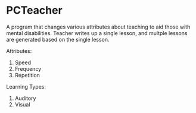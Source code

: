 # PCTeacher

A program that changes various attributes about teaching to aid those with mental disabilities.
Teacher writes up a single lesson, and multple lessons are generated based on the single lesson.

Attributes:
1. Speed
2. Frequency
3. Repetition

Learning Types:
1. Auditory
2. Visual
